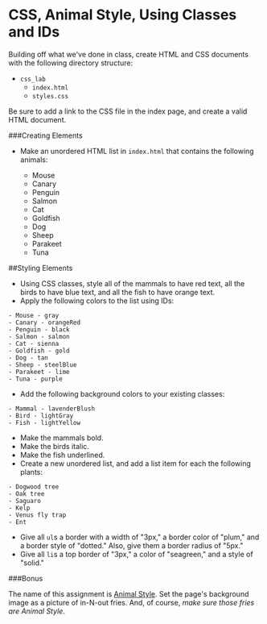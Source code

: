 # CSS, Animal Style, Using Classes and IDs

Building off what we've done in class, create HTML and CSS documents with the following directory structure:

- `css_lab`
  - `index.html`
  - `styles.css`

Be sure to add a link to the CSS file in the index page, and create a valid HTML document.

###Creating Elements

- Make an unordered HTML list in `index.html` that contains the following animals:

  - Mouse
  - Canary
  - Penguin
  - Salmon
  - Cat
  - Goldfish
  - Dog
  - Sheep
  - Parakeet
  - Tuna

##Styling Elements

- Using CSS classes, style all of the mammals to have red text, all the birds to have blue text, and all the fish to have orange text.
- Apply the following colors to the list using IDs:

```
- Mouse - gray
- Canary - orangeRed
- Penguin - black
- Salmon - salmon
- Cat - sienna
- Goldfish - gold
- Dog - tan
- Sheep - steelBlue
- Parakeet - lime
- Tuna - purple
```

- Add the following background colors to your existing classes:

```
- Mammal - lavenderBlush
- Bird - lightGray
- Fish - lightYellow
```

- Make the mammals bold.
- Make the birds italic.
- Make the fish underlined.
- Create a new unordered list, and add a list item for each the following plants:

```
- Dogwood tree
- Oak tree
- Saguaro
- Kelp
- Venus fly trap
- Ent
```

- Give all `ul`s a border with a width of "3px," a border color of "plum," and a border style of "dotted." Also, give them a border radius of "5px."
- Give all `li`s a top border of "3px," a color of "seagreen," and a style of "solid."

###Bonus

The name of this assignment is [Animal Style](https://www.google.com/webhp?hl=en#hl=en&q=animal+style). Set the page's background image as a picture of in-N-out fries. And, of course, *make sure those fries are Animal Style*.
